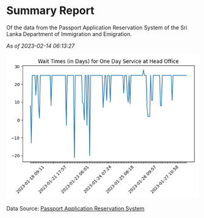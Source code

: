 # Summary Report

Of the data from the Passport Application Reservation System of the Sri Lanka Department of Immigration and Emigration.

*As of 2023-02-14 06:13:27*

![Wait Time Chart](summary.wait_time_chart.png)

Data Source: [Passport Application Reservation System](https://eservices.immigration.gov.lk:8443/appointment/pages/reservationApplication.xhtml)